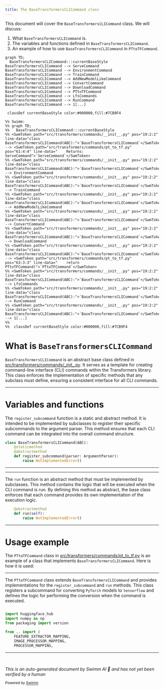 ```yaml
---
title: The BaseTransformersCLICommand class
---
```

This document will cover the <SwmToken path="src/transformers/commands/__init__.py" pos="19:2:2" line-data="class BaseTransformersCLICommand(ABC):">`BaseTransformersCLICommand`</SwmToken> class. We will discuss:

1. What <SwmToken path="src/transformers/commands/__init__.py" pos="19:2:2" line-data="class BaseTransformersCLICommand(ABC):">`BaseTransformersCLICommand`</SwmToken> is.
2. The variables and functions defined in <SwmToken path="src/transformers/commands/__init__.py" pos="19:2:2" line-data="class BaseTransformersCLICommand(ABC):">`BaseTransformersCLICommand`</SwmToken>.
3. An example of how to use <SwmToken path="src/transformers/commands/__init__.py" pos="19:2:2" line-data="class BaseTransformersCLICommand(ABC):">`BaseTransformersCLICommand`</SwmToken> in <SwmToken path="src/transformers/commands/pt_to_tf.py" pos="63:3:3" line-data="    return PTtoTFCommand(">`PTtoTFCommand`</SwmToken>.

```mermaid
graph TD;
  BaseTransformersCLICommand:::currentBaseStyle
BaseTransformersCLICommand --> ServeCommand
BaseTransformersCLICommand --> EnvironmentCommand
BaseTransformersCLICommand --> TrainCommand
BaseTransformersCLICommand --> AddNewModelLikeCommand
BaseTransformersCLICommand --> ConvertCommand
BaseTransformersCLICommand --> DownloadCommand
BaseTransformersCLICommand --> PTtoTFCommand
BaseTransformersCLICommand --> LfsCommands
BaseTransformersCLICommand --> RunCommand
BaseTransformersCLICommand --> 1[...]

 classDef currentBaseStyle color:#000000,fill:#7CB9F4

%% Swimm:
%% graph TD;
%%   BaseTransformersCLICommand:::currentBaseStyle
%% <SwmToken path="src/transformers/commands/__init__.py" pos="19:2:2" line-data="class BaseTransformersCLICommand(ABC):">`BaseTransformersCLICommand`</SwmToken> --> <SwmToken path="src/transformers/commands/pt_to_tf.py" pos="61:4:4" line-data="    Returns: ServeCommand">`ServeCommand`</SwmToken>
%% <SwmToken path="src/transformers/commands/__init__.py" pos="19:2:2" line-data="class BaseTransformersCLICommand(ABC):">`BaseTransformersCLICommand`</SwmToken> --> EnvironmentCommand
%% <SwmToken path="src/transformers/commands/__init__.py" pos="19:2:2" line-data="class BaseTransformersCLICommand(ABC):">`BaseTransformersCLICommand`</SwmToken> --> TrainCommand
%% <SwmToken path="src/transformers/commands/__init__.py" pos="19:2:2" line-data="class BaseTransformersCLICommand(ABC):">`BaseTransformersCLICommand`</SwmToken> --> AddNewModelLikeCommand
%% <SwmToken path="src/transformers/commands/__init__.py" pos="19:2:2" line-data="class BaseTransformersCLICommand(ABC):">`BaseTransformersCLICommand`</SwmToken> --> ConvertCommand
%% <SwmToken path="src/transformers/commands/__init__.py" pos="19:2:2" line-data="class BaseTransformersCLICommand(ABC):">`BaseTransformersCLICommand`</SwmToken> --> DownloadCommand
%% <SwmToken path="src/transformers/commands/__init__.py" pos="19:2:2" line-data="class BaseTransformersCLICommand(ABC):">`BaseTransformersCLICommand`</SwmToken> --> <SwmToken path="src/transformers/commands/pt_to_tf.py" pos="63:3:3" line-data="    return PTtoTFCommand(">`PTtoTFCommand`</SwmToken>
%% <SwmToken path="src/transformers/commands/__init__.py" pos="19:2:2" line-data="class BaseTransformersCLICommand(ABC):">`BaseTransformersCLICommand`</SwmToken> --> LfsCommands
%% <SwmToken path="src/transformers/commands/__init__.py" pos="19:2:2" line-data="class BaseTransformersCLICommand(ABC):">`BaseTransformersCLICommand`</SwmToken> --> RunCommand
%% <SwmToken path="src/transformers/commands/__init__.py" pos="19:2:2" line-data="class BaseTransformersCLICommand(ABC):">`BaseTransformersCLICommand`</SwmToken> --> 1[...]
%% 
%%  classDef currentBaseStyle color:#000000,fill:#7CB9F4
```

# What is <SwmToken path="src/transformers/commands/__init__.py" pos="19:2:2" line-data="class BaseTransformersCLICommand(ABC):">`BaseTransformersCLICommand`</SwmToken>

<SwmToken path="src/transformers/commands/__init__.py" pos="19:2:2" line-data="class BaseTransformersCLICommand(ABC):">`BaseTransformersCLICommand`</SwmToken> is an abstract base class defined in <SwmPath>[src/transformers/commands/\__init_\_.py](src/transformers/commands/__init__.py)</SwmPath>. It serves as a template for creating command-line interface (CLI) commands within the Transformers library. This class enforces the implementation of specific methods that any subclass must define, ensuring a consistent interface for all CLI commands.

<SwmSnippet path="/src/transformers/commands/__init__.py" line="19">

---

# Variables and functions

The <SwmToken path="src/transformers/commands/__init__.py" pos="22:3:3" line-data="    def register_subcommand(parser: ArgumentParser):">`register_subcommand`</SwmToken> function is a static and abstract method. It is intended to be implemented by subclasses to register their specific subcommands to the argument parser. This method ensures that each CLI command can be integrated into the overall command structure.

```python
class BaseTransformersCLICommand(ABC):
    @staticmethod
    @abstractmethod
    def register_subcommand(parser: ArgumentParser):
        raise NotImplementedError()
```

---

</SwmSnippet>

<SwmSnippet path="/src/transformers/commands/__init__.py" line="25">

---

The <SwmToken path="src/transformers/commands/__init__.py" pos="26:3:3" line-data="    def run(self):">`run`</SwmToken> function is an abstract method that must be implemented by subclasses. This method contains the logic that will be executed when the CLI command is run. By defining this method as abstract, the base class enforces that each command provides its own implementation of the execution logic.

```python
    @abstractmethod
    def run(self):
        raise NotImplementedError()
```

---

</SwmSnippet>

# Usage example

The <SwmToken path="src/transformers/commands/pt_to_tf.py" pos="63:3:3" line-data="    return PTtoTFCommand(">`PTtoTFCommand`</SwmToken> class in <SwmPath>[src/transformers/commands/pt_to_tf.py](src/transformers/commands/pt_to_tf.py)</SwmPath> is an example of a class that implements <SwmToken path="src/transformers/commands/__init__.py" pos="19:2:2" line-data="class BaseTransformersCLICommand(ABC):">`BaseTransformersCLICommand`</SwmToken>. Here is how it is used:

<SwmSnippet path="/src/transformers/commands/pt_to_tf.py" line="19">

---

The <SwmToken path="src/transformers/commands/pt_to_tf.py" pos="63:3:3" line-data="    return PTtoTFCommand(">`PTtoTFCommand`</SwmToken> class extends <SwmToken path="src/transformers/commands/__init__.py" pos="19:2:2" line-data="class BaseTransformersCLICommand(ABC):">`BaseTransformersCLICommand`</SwmToken> and provides implementations for the <SwmToken path="src/transformers/commands/__init__.py" pos="22:3:3" line-data="    def register_subcommand(parser: ArgumentParser):">`register_subcommand`</SwmToken> and <SwmToken path="src/transformers/commands/__init__.py" pos="26:3:3" line-data="    def run(self):">`run`</SwmToken> methods. This class registers a subcommand for converting <SwmToken path="src/transformers/commands/pt_to_tf.py" pos="59:15:15" line-data="    Factory function used to convert a model PyTorch checkpoint in a TensorFlow 2 checkpoint.">`PyTorch`</SwmToken> models to <SwmToken path="src/transformers/commands/pt_to_tf.py" pos="43:3:3" line-data="    import tensorflow as tf">`tensorflow`</SwmToken> and defines the logic for performing the conversion when the command is executed.

```python

import huggingface_hub
import numpy as np
from packaging import version

from .. import (
    FEATURE_EXTRACTOR_MAPPING,
    IMAGE_PROCESSOR_MAPPING,
    PROCESSOR_MAPPING,
```

---

</SwmSnippet>

&nbsp;

*This is an auto-generated document by Swimm AI 🌊 and has not yet been verified by a human*

<SwmMeta version="3.0.0" repo-id="Z2l0aHViJTNBJTNBdHJhbnNmb3JtZXJzJTNBJTNBc2h1anV1dQ==" repo-name="transformers" doc-type="class"><sup>Powered by [Swimm](/)</sup></SwmMeta>
